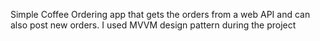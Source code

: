 Simple Coffee Ordering app that gets the orders from a web API and can also post new orders. I used MVVM design pattern during the project
